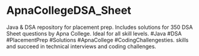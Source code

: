 # ApnaCollegeDSA_Sheet
Java &amp; DSA repository for placement prep. Includes solutions for 350 DSA Sheet questions by Apna College. Ideal for all skill levels. #Java #DSA #PlacementPrep #Solutions #ApnaCollege #CodingChallengesties. skills and succeed in technical interviews and coding challenges. 

